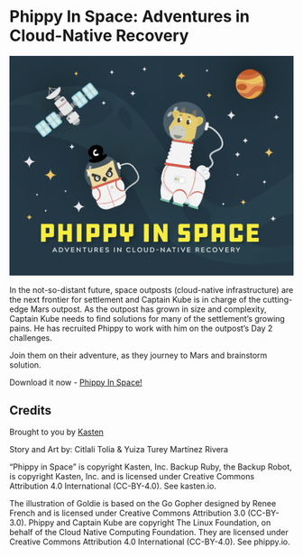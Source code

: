 # Phippy In Space: Adventures in Cloud-Native Recovery

![Phippy In space Cover](https://github.com/kastenhq/Phippy-In-Space/raw/main/Phippy%20In%20Space%20-%20Cover.png)

In the not-so-distant future, space outposts (cloud-native infrastructure) are the next frontier for settlement and Captain Kube is in charge of the cutting-edge Mars outpost. As the outpost has grown in size and complexity, Captain Kube needs to find solutions for many of the settlement’s growing pains. He has recruited Phippy to work with him on the outpost’s Day 2 challenges.
 
Join them on their adventure, as they journey to Mars and brainstorm solution.

Download it now - [Phippy In Space!](https://github.com/kastenhq/phippy-in-space/blob/main/Phippy%20in%20Space%20-%20Adventures%20in%20Cloud-Native%20Recovery.pdf)

## Credits

Brought to you by [Kasten](https://www.kasten.io)

Story and Art by: Citlali Tolia & Yuiza Turey Martínez Rivera

“Phippy in Space” is copyright Kasten, Inc. Backup Ruby, the Backup Robot, is copyright Kasten, Inc. and is licensed under Creative Commons Attribution 4.0 International (CC-BY-4.0). See kasten.io.

The illustration of Goldie is based on the Go Gopher designed by Renee French and is licensed under Creative Commons Attribution 3.0 (CC-BY-3.0). Phippy and Captain Kube are copyright The Linux Foundation, on behalf of the Cloud Native Computing Foundation. They are licensed under Creative Commons Attribution 4.0 International (CC-BY-4.0). See phippy.io.
